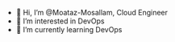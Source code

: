 - 👋 Hi, I’m @Moataz-Mosallam, Cloud Engineer
- 👀 I’m interested in DevOps
- 🌱 I’m currently learning DevOps


<!---
Moataz-Mosallam/Moataz-Mosallam is a ✨ special ✨ repository because its `README.md` (this file) appears on your GitHub profile.
You can click the Preview link to take a look at your changes.
--->
